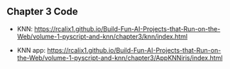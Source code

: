 ## Chapter 3 Code


* KNN: https://rcalix1.github.io/Build-Fun-AI-Projects-that-Run-on-the-Web/volume-1-pyscript-and-knn/chapter3/knn/index.html

* KNN app: https://rcalix1.github.io/Build-Fun-AI-Projects-that-Run-on-the-Web/volume-1-pyscript-and-knn/chapter3/AppKNNiris/index.html

